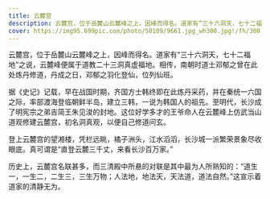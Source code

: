 ```yaml
---
title: 云麓宫
description: 云麓宫，位于岳麓山云麓峰之上，因峰而得名。道家有“三十六洞天，七十二福地”之说，云麓峰便属于道教二十三洞真虚福地。相传，南朝时道士邓郁之曾在此处炼丹修道，丹成之日，邓郁之羽化登仙，位列仙班。
cover: https://img95.699pic.com/photo/50109/9661.jpg_wh300.jpg!/fh/300
---
```


云麓宫，位于岳麓山云麓峰之上，因峰而得名。道家有“三十六洞天，七十二福地”之说，云麓峰便属于道教二十三洞真虚福地。相传，南朝时道士邓郁之曾在此处炼丹修道，丹成之日，邓郁之羽化登仙，位列仙班。

据《史记》记载，早在战国时期，齐国方士韩终即在此炼丹采药，并在秦统一六国之际，率部渡海登临朝鲜半岛，建立三韩，一说为韩国人的祖先。至明代，长沙成了明宪宗之弟吉简王朱见浚的封地。这位好学多才的王爷命人在云麓峰上仿武当山道观修建云麓宫，初名洞真观，以便自己修道问玄。

登上云麓宫的望湘楼，凭栏远眺，橘子洲头，江水滔滔，长沙城一派繁荣景象尽收眼底。真可谓是“直登云麓三千丈，来看长沙百万家。”

历史上，云麓宫名联甚多，而三清殿中所悬的对联是其中最为人所熟知的：“道生一，一生二，二生三，三生万物；人法地，地法天，天法道，道法自然。”这宣示着道家的清静无为。
